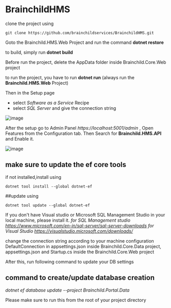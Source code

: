 # BrainchildHMS


clone the project using 

`git clone https://github.com/brainchildservices/BrainchildHMS.git`

Goto the Brainchild.HMS.Web Project and run the command **dotnet restore**

to build, simply run **dotnet build**

Before run the project, delete the AppData folder inside Brainchild.Core.Web project

to run the project, you have to run **dotnet run** (always run the **Brainchild.HMS.Web** Project)

Then in the Setup page 
* select *Software as a Service* Recipe  
* select *SQL Server* and give the connection string 

![image](https://user-images.githubusercontent.com/87529271/135834587-5ae90771-3202-4237-8fbd-5d45a6f15407.png)


After the setup go to Admin Panel *https://localhost:5001/admin* , Open Features from the Configuration tab. Then Search for **Brainchild.HMS.API** and Enable it.

![image](https://user-images.githubusercontent.com/87529271/135835953-9f87e922-7884-4ea3-a8fc-29f8642f2931.png)




## make sure to update the ef core tools 
if not installed,install using

```
dotnet tool install --global dotnet-ef
```

##update using 
```
dotnet tool update --global dotnet-ef
```

If you don't have Visual studio or Microsoft SQL Management Studio in your local machine, please install it.
*for SQL Management studio https://www.microsoft.com/en-in/sql-server/sql-server-downloads*
*for Visual Studio https://visualstudio.microsoft.com/downloads/*

change the connection string according to your machine configuration DefaultConnection in appsettings.json inside Brainchild.Core.Data project, appsettings.json and Startup.cs inside the Brainchild.Core.Web project

After this, run following command to update your DB settings

## command to create/update database creation

*dotnet ef database update --project Brainchild.Portal.Data*   

Please make sure to run this from the root of your project directory 


